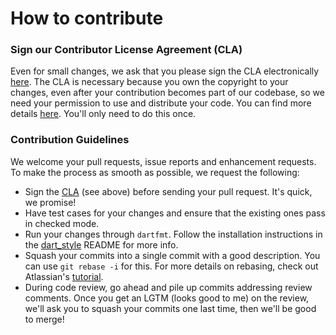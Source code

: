 # How to contribute

### Sign our Contributor License Agreement (CLA)

Even for small changes, we ask that you please sign the CLA electronically
[here](https://developers.google.com/open-source/cla/individual).
The CLA is necessary because you own the copyright to your changes, even
after your contribution becomes part of our codebase, so we need your permission
to use and distribute your code. You can find more details
[here](https://code.google.com/p/dart/wiki/Contributing). You'll only need to
do this once.

### Contribution Guidelines

We welcome your pull requests, issue reports and enhancement requests. To make
the process as smooth as possible, we request the following:

   * Sign the [CLA](https://cla.developers.google.com/about/google-individual)
     (see above) before sending your pull request. It's quick, we promise!
   * Have test cases for your changes and ensure that the existing ones pass in
     checked mode.
   * Run your changes through `dartfmt`. Follow the installation instructions
     in the [dart_style](https://github.com/dart-lang/dart_style) README for
     more info.
   * Squash your commits into a single commit with a good description. You can
     use `git rebase -i` for this. For more details on rebasing, check out
     Atlassian's
     [tutorial](https://www.atlassian.com/git/tutorials/rewriting-history).
   * During code review, go ahead and pile up commits addressing review
     comments. Once you get an LGTM (looks good to me) on the review, we'll ask
     you to squash your commits one last time, then we'll be good to merge!
